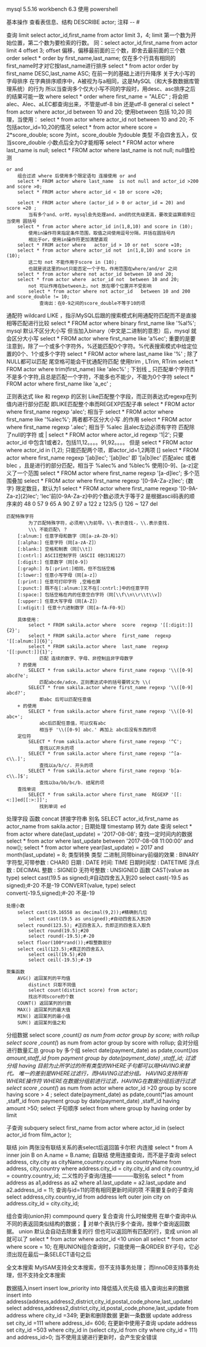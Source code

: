 
mysql 5.5.16  workbench 6.3
使用 powershell

基本操作
	查看表信息、结构
		DESCRIBE actor;
	注释
		--
		#


查询
	limit
		select actor_id,first_name from actor limit 3，4;
			limit 第一个数为开始位置，第二个数为要检索的行数。
		同：select actor_id,first_name from actor  limit 4 offset 3;
			offset 偏移，偏移最前面的三个数，即舍去最前面的三个数
	order
		select *  order by first_name,last_name;
			仅在多个行具有相同的first_name时才对它按last_name进行排序
		select * from actor order by first_name DESC,last_name ASC;
			在前一列的基础上进行升降序
		关于大小写的字母排序
			在字典排序顺序中，A被视为与a相同，这是MySQL（和大多数数据库管理系统）的行为
			所以当查询多个仅大小写不同的字段时，用desc、asc排序之后的结果可能一致
	where
		select *  order where first_name  = "ALEC" ;
			将会把alec、Alec、aLEC都查询出来，不管是utf-8 bin 还是utf-8 general ci
		select * from actor where actor_id between 10 and 20;
			使用between 包括 10,20
			同理，当使用：
				select * from actor where  actor_id not  between 10 and 20;
			不包括actor_id=10,20的情况
		select * from actor where score  = 2*score_double;
			score 为int，score_double 为double 类型
			不会四舍五入，仅当score_double 小数点后全为0才能相等
		select * FROM actor where last_name  is null;
			select * FROM actor where last_name  is  not null;
			null值检测

	or and
		组合过滤 where 后使用多个限定语句 连接使用 or and
		select * FROM actor where last_name  is not null and actor_id >200 and score >0;
		select * FROM actor where actor_id < 10 or score =20;

		select * FROM actor where (actor_id > 0 or actor_id = 20) and  score =20 ;
			当有多个and、or时，mysql会先处理and，and的优先级更高，要改变运算顺序应当使用 圆括号
		select * from actor where actor_id in(1,8,10) and score in (10);
			使用in操作符来指定条件范围，取值之间使用逗号分隔，并括在圆括号内
			相比于or，使用in操作符更加清楚直观
		select * FROM actor where   actor_id > 10 or not  score =10;
		select * from actor where actor_id not  in(1,8,10) and score in (10);
			这二句 not 不能作用于score in (10);
			也就是说这里的not只能否定一个子句，作用范围在where/and/or 之间
		select * from actor where not actor_id between 10 and 20;
		select * from actor where  actor_id not  between 10 and 20;
			not 可以作用在between上，not 放在哪个位置并不受影响
			select * from actor where not actor_id   between 10 and 200 and score_double != 10;
				查询出：在0-9之间的score_double不等于10的项

通配符 wildcard
	LIKE ，指示MySQL后跟的搜索模式利用通配符匹配而不是直接相等匹配进行比较
		select * FROM actor where binary first_name   like '%al%';
		mysql 默认不区分大小写
			但当加入binary（中文是二进制的意思）后，mysql 就会区分大小写
			select * FROM actor where  first_name like  'a%ec';
			重要的是要注意到，除了一个或多个字符外，%还能匹配0个字符。%代表搜索模式中给定位置的0个、1个或多个字符
		select * FROM actor where  last_name like  '%' ;
			除了NULL都可以匹配
		尾空格可能会干扰通配符匹配
			使用trim , LTrim, RTrim
			select * FROM actor where  trim(first_name) like  'alec%' ;
	下划线 _
		只匹配单个字符而不是多个字符,且总是匹配一个字符，不能多也不能少，不能为0个字符
		select * FROM actor where  first_name like  'a_ec' ;

正则表达式
	like 和 regexp 的区别
		Like匹配整个字段，而正则表达式regexp在列值内进行部分匹配
		即LIKE匹配整个串而REGEXP匹配子串
		select * FROM actor where  first_name  regexp 'alec';
		相当于
		select * FROM actor where  first_name  like '%alec%';
		两者都不区分大小写
	.的作用
		select * FROM actor where  first_name  regexp '.alec';
		相当于 %alec 且alec左边必须有字符
		匹配除了null的字符
	或 |
		select * FROM actor where  actor_id  regexp '1|2';
			只要actor_id 中包含1或者2，包括11,12。。。。91,92。。。。
		但是 select * FROM actor where  actor_id  in (1,2);
			只能匹配两个项，即actor_id=1,2两项
	[]
		select * FROM actor where  first_name  regexp '[ab]lec';
			'[ab]lec' 即 '[a|b]lec'
		匹配alec 或者 blec ，且是进行的部分匹配，相当于 %alec%  and %blec%
		使用[0-9]、[a-z]定义了一个范围
			select * FROM actor where  first_name  regexp '[a-d]lec';
			多个范围叠加
				select * FROM actor where  first_name  regexp '[0-9A-Za-z]lec';
			{数字}  限定数目，默认为1
				select * FROM actor where  first_name  regexp '[0-9A-Za-z]{2}lec';
				'lec'前[0-9A-Za-z]中的个数必须大于等于2
			是根据ascii码表的顺序来的
			48 0   57  9
			65 A   90  Z
			97 a   122 z  123/5 {}   126  ~ 127 del

	匹配特殊字符
			为了匹配特殊字符，必须用\\为前导。\\-表示查找-，\\.表示查找.
			\\\ 不能匹配\ ？
		[:alnum:] 任意字母和数字（同[a-zA-Z0-9]）
		[:alpha:] 任意字符（同[a-zA-Z]）
		[:blank:] 空格和制表（同[\\t]）
		[:cntrl:] ASCII控制字符（ASCII 0到31和127）
		[:digit:] 任意数字（同[0-9]）
		[:graph:] 与[:print:]相同，但不包括空格
		[:lower:] 任意小写字母（同[a-z]）
		[:print:] 任意可打印字符 ,空格也算
		[:punct:] 既不在[:alnum:]又不在[:cntrl:]中的任意字符
		[:space:] 包括空格在内的任意空白字符（同[\\f\\n\\r\\t\\v]）
		[:upper:] 任意大写字母（同[A-Z]）
		[:xdigit:] 任意十六进制数字（同[a-fA-F0-9]）

		具体使用：
			select * FROM sakila.actor where  score  regexp '[[:digit:]]{2}';
			select * FROM sakila.actor where  first_name  regexp '[[:alnum:]]{6}';
			select * FROM sakila.actor where  last_name  regexp '[[:punct:]]{1}';
				匹配 连续的数字、字母、非控制且非字母数字
		? 的使用
			SELECT * from sakila.actor where first_name regexp '\\([0-9] abcd?e';
				匹配abcde/adce，正则表达式中的括号要转义为 \\(
			SELECT * from sakila.actor where first_name regexp '\\([0-9] abcd?';
				即abc 后可以匹配任意值
		+ 的使用
			SELECT * from sakila.actor where first_name regexp '\\([0-9] abc+';
				abc后匹配任意值，可以仅有abc
				相当于 '\\([0-9] abc.' 再加上 abc后没有东西的项
		定位符
			SELECT * from sakila.actor where first_name regexp '^C';
				查找以C开头的项
			SELECT * from sakila.actor where first_name regexp '^[a-c\\.]';
				查找以a/b/c/. 开头的项
			SELECT * from sakila.actor where first_name regexp 'b[a-c\\.]$';
				查找以ba/bb/bc/b. 结尾的项
		查找单词
			SELECT * from sakila.actor where first_name  REGEXP '[[:<:]]ed[[:>:]]';
				找到单词 ed


处理字段
	函数
		concat 拼接字符串
	别名
		SELECT actor_id,first_name as actor_name from sakila.actor ;
	日期处理
		timestamp 转为 date 查询
			select * from actor where date(last_update) = '2017-08-08';
		查找一定时间内的数据
			select * from actor where last_update between '2017-08-08 11:00:00' and now();
			select * from actor where year(last_update) = 2017 and month(last_update) = 8;
	类型转换
		类型
			二进制,同带binary前缀的效果 : BINARY
  			字符型,可带参数 : CHAR()
 			日期 : DATE
  			时间: TIME
 			日期时间型 : DATETIME
 			浮点数 : DECIMAL
  			整数 : SIGNED
  			无符号整数 : UNSIGNED
  		函数
  			CAST(value as type)
  				select cast(19.5 as signed);#自动四舍五入到20
  				select cast(-19.5 as signed);#-20 不是-19
  			CONVERT(value, type)
  				select convert(-19.5,signed);#-20 不是-19


	处理小数
		select cast(19.16558 as decimal(9,2));#精确到几位
			select cast(19.5 as unsigned);#自动四舍五入到20
		select round(123.5); #正四舍五入，负即正的四舍五入取负
			select round(19.5);#20
			select round(-19.5);#-20
		select floor(100*rand());#取整数部分
		select ceil(123.5);#真正的四舍五入
			select ceil(19.5);#20
			select ceil(-19.5);#-19

	聚集函数
		AVG() 返回某列的平均值
			distinct 只取不同值
			select count(distinct score) from actor;
			找出不同score的个数
		COUNT() 返回某列的行数
		MAX() 返回某列的最大值
		MIN() 返回某列的最小值
		SUM() 返回某列值之和

分组数据
	select score ,count(*) as num from actor group by score;
	with rollup
		select score ,count(*) as num from actor group by score with rollup;
		会对分组进行数量汇总
	group by 多个组
		select  date(payment_date) as pdate,count(*)as amount,staff_id from payment
			group by  date(payment_date) ,staff_id;
	过滤分组
	having
		目前为止所学过的所有类型的WHERE子句都可以用HAVING来替代。
		唯一的差别是WHERE过滤行，而HAVING过滤分组。
		HAVING支持所有WHERE操作符
		WHERE在数据分组前进行过滤，HAVING在数据分组后进行过滤
			select score ,count(*) as num from actor where actor_id >20 group by score
				having score > 4 ;
			select  date(payment_date) as pdate,count(*)as amount ,staff_id from payment
				group by  date(payment_date)  ,staff_id having amount >50;
	select 子句顺序
	 	select from where group by having order by limit


子查询 subquery
	select first_name from actor where actor_id in (select actor_id from film_actor );

联结 join
	两张没有联结关系的表select后返回笛卡尔积
	内连接
		select * from A inner join B on A.name = B.name;
	自联结
	使用连接查询，而不是子查询
	 	select address, city.city as cityName,country.country as countryName
	 	from address, city,country
		where address.city_id = city.city_id and city.country_id = country.country_id;
	二义性的子查询/连接————取别名
		select * from address as a1,address as a2
			where a1.last_update = a2.last_update and a2.address_id = 11;
			查询与id=11的项有相同更新时间的项
			不需要复杂的子查询
		select address,city.country_id from address left outer join city on
			address.city_id = city.city_id;


组合查询(union并) commpound query 复合查询
	什么时候使用
		在单个查询中从不同的表返回类似结构的数据；
		对单个表执行多个查询，按单个查询返回数据。
	union 默认会自动去除重复的行
		但也可以返回所有匹配的行，变成 union all 就可以了
		select * from actor where actor_id <10
		union all
		select * from actor where score = 10;
	在用UNION组合查询时，只能使用一条ORDER BY子句，它必须出现在最后一条SELECT语句之后

全文本搜索
	MyISAM支持全文本搜索，但不支持事务处理；
	而InnoDB支持事务处理，但不支持全文本搜索

数据插入insert
	insert low_priority into
		降低插入优先级
	插入查询出来的数据
		insert into address(address,address2,district,city_id,postal_code,phone,last_update)
		select address,address2,district,city_id,postal_code,phone,last_update
 		from address where city_id =349;
更新和删除数据
	更新一条数据
		update address set city_id =111 where address_id= 606;
	在更新中使用子查询
		update address set city_id =503 where city_id in
			(select city_id from city where city_id  = 111) and address_id>0;
		当不使用主键进行更新时，会产生安全错误

